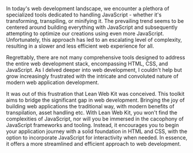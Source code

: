 In today's web development landscape, we encounter a plethora of specialized tools dedicated to handling JavaScript - whether it's transforming, transpiling, or minifying it. The prevailing trend seems to be centered around building everything with JavaScript and subsequently attempting to optimize our creations using even more JavaScript. Unfortunately, this approach has led to an escalating level of complexity, resulting in a slower and less efficient web experience for all.

Regrettably, there are not many comprehensive tools designed to address the entire web development stack, encompassing HTML, CSS, and JavaScript. As I delved deeper into web development, I couldn't help but grow increasingly frustrated with the intricate and convoluted nature of modern web application development.

It was out of this frustration that Lean Web Kit was conceived. This toolkit aims to bridge the significant gap in web development. Bringing the joy of building web applications the traditional way, with modern benefits of transpilation, asset handling etc. With Lean Web Kit, you won't find the complexities of JavaScript, nor will you be immersed in the cacophony of JavaScript frameworks and tooling. Instead, it encourages you to begin your application journey with a solid foundation in HTML and CSS, with the option to incorporate JavaScript for interactivity when needed. In essence, it offers a more streamlined and efficient approach to web development.
